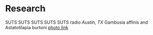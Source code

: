 <body>
		
<div class="container">
<div class="blurb">
<h1>Research</h1>
<p>SUTS SUTS SUTS SUTS SUTS radio <em>Austin, TX</em> Gambusia affinis and Astatotilapia burtoni <a href="/about"> photo link</a></p>


